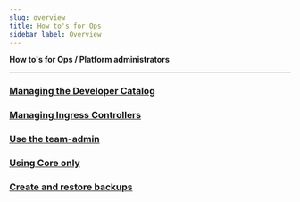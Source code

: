 ```yaml
---
slug: overview
title: How to's for Ops
sidebar_label: Overview
---
```


**How to's for Ops / Platform administrators**

---

### [Managing the Developer Catalog](use-catalog.md)

### [Managing Ingress Controllers](ingress-classes.md)

### [Use the team-admin](use-team-admin.md)

### [Using Core only](core-only.md)

<!-- ### [Switch to DNS](switch-to-dns.md) -->

### [Create and restore backups](backups.md)

